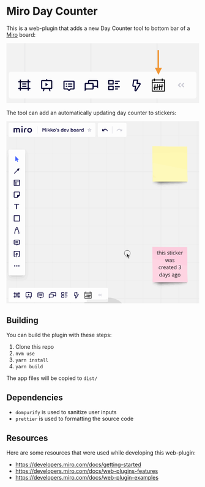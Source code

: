 # Miro Day Counter

This is a web-plugin that adds a new Day Counter tool to bottom bar of a [Miro](https://miro.com/) board:

![bottom bar](https://raw.githubusercontent.com/mtreinik/miro-day-counter/main/docs/bottombar.png)

The tool can add an automatically updating day counter to stickers:

![using the tool](https://raw.githubusercontent.com/mtreinik/miro-day-counter/main/docs/day-counter.gif)

## Building

You can build the plugin with these steps:

1. Clone this repo
1. `nvm use`
1. `yarn install`
1. `yarn build`

The app files will be copied to `dist/`

## Dependencies

- `dompurify` is used to sanitize user inputs
- `prettier` is used to formatting the source code 

## Resources

Here are some resources that were used while developing this web-plugin:

- https://developers.miro.com/docs/getting-started
- https://developers.miro.com/docs/web-plugins-features
- https://developers.miro.com/docs/web-plugin-examples